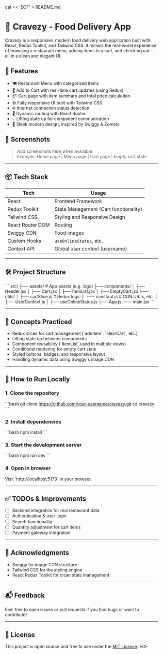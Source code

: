 cat << 'EOF' > README.md
# 🥡 Cravezy - Food Delivery App

Cravezy is a responsive, modern food delivery web application built with React, Redux Toolkit, and Tailwind CSS. It mimics the real-world experience of browsing a restaurant menu, adding items to a cart, and checking out—all in a clean and elegant UI.

## 🚀 Features

- 🍽️ Restaurant Menu with categorized items
- 🛒 Add to Cart with real-time cart updates (using Redux)
- 📦 Cart page with item summary and total price calculation
- ⚙️ Fully responsive UI built with Tailwind CSS
- 🌐 Internet connection status detection
- 🔁 Dynamic routing with React Router
- 💡 Lifting state up for component communication
- 🎨 Sleek modern design, inspired by Swiggy & Zomato

## 📸 Screenshots

> Add screenshots here when available  
> _Example:_ Home page | Menu page | Cart page | Empty cart state

---

## 📦 Tech Stack

| Tech               | Usage                                   |
|--------------------|------------------------------------------|
| React              | Frontend Framework                       |
| Redux Toolkit      | State Management (Cart functionality)    |
| Tailwind CSS       | Styling and Responsive Design            |
| React Router DOM   | Routing                                  |
| Swiggy CDN         | Food images                              |
| Custom Hooks       | `useOnlineStatus`, etc.                  |
| Context API        | Global user context (username)           |

---

## 🛠️ Project Structure

\`\`\`
src/
├── assets/            # App assets (e.g. logo)
├── components/
│   ├── Header.jsx
│   ├── Cart.jsx
│   ├── ItemList.jsx
│   ├── EmptyCart.jsx
├── utils/
│   ├── cartSlice.js   # Redux logic
│   ├── constant.js    # CDN URLs, etc.
│   ├── UserContext.js
│   ├── useOnlineStatus.js
├── App.js
└── main.jsx
\`\`\`

---

## 🧠 Concepts Practiced

- Redux slices for cart management (\`addItem\`, \`clearCart\`, etc.)
- Lifting state up between components
- Component reusability (\`ItemList\` used in multiple views)
- Conditional rendering for empty cart state
- Styled buttons, badges, and responsive layout
- Handling dynamic data using Swiggy's image CDN

---

## 📄 How to Run Locally

### 1. Clone the repository

\`\`\`bash
git clone https://github.com/your-username/cravezy.git
cd cravezy
\`\`\`

### 2. Install dependencies

\`\`\`bash
npm install
\`\`\`

### 3. Start the development server

\`\`\`bash
npm run dev
\`\`\`

### 4. Open in browser

Visit \`http://localhost:5173\` in your browser.

---

## ✅ TODOs & Improvements

- [ ] Backend integration for real restaurant data
- [ ] Authentication & user login
- [ ] Search functionality
- [ ] Quantity adjustment for cart items
- [ ] Payment gateway integration

---

## 🙌 Acknowledgments

- Swiggy for image CDN structure
- Tailwind CSS for the styling engine
- React Redux Toolkit for clean state management

---

## 📬 Feedback

Feel free to open issues or pull requests if you find bugs or want to contribute!

---

## 📜 License

This project is open source and free to use under the [MIT License](LICENSE).
EOF
